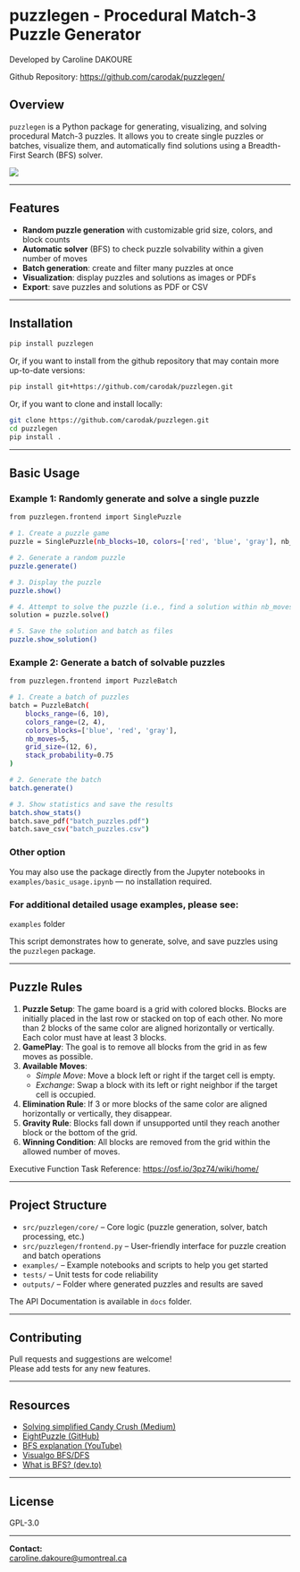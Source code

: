 # puzzlegen - Procedural Match-3 Puzzle Generator 
Developed by Caroline DAKOURE

Github Repository: https://github.com/carodak/puzzlegen/

## Overview

`puzzlegen` is a Python package for generating, visualizing, and solving procedural Match-3 puzzles.
It allows you to create single puzzles or batches, visualize them, and automatically find solutions using a Breadth-First Search (BFS) solver.

<img src="https://raw.githubusercontent.com/carodak/puzzlegen/refs/heads/main/docs/assets/puzzle-gen.png">

---

## Features

- **Random puzzle generation** with customizable grid size, colors, and block counts
- **Automatic solver** (BFS) to check puzzle solvability within a given number of moves
- **Batch generation**: create and filter many puzzles at once
- **Visualization**: display puzzles and solutions as images or PDFs
- **Export**: save puzzles and solutions as PDF or CSV

---

## Installation

```bash
pip install puzzlegen
```
Or, if you want to install from the github repository that may contain more up-to-date versions:
```bash
pip install git+https://github.com/carodak/puzzlegen.git
```
Or, if you want to clone and install locally:
```bash
git clone https://github.com/carodak/puzzlegen.git
cd puzzlegen
pip install .
```

---

## Basic Usage

### Example 1: Randomly generate and solve a single puzzle
```bash
from puzzlegen.frontend import SinglePuzzle

# 1. Create a puzzle game
puzzle = SinglePuzzle(nb_blocks=10, colors=['red', 'blue', 'gray'], nb_moves=5, grid_size=(12, 12))

# 2. Generate a random puzzle
puzzle.generate()

# 3. Display the puzzle
puzzle.show()

# 4. Attempt to solve the puzzle (i.e., find a solution within nb_moves)
solution = puzzle.solve()

# 5. Save the solution and batch as files
puzzle.show_solution()
```

### Example 2: Generate a batch of solvable puzzles
```bash
from puzzlegen.frontend import PuzzleBatch

# 1. Create a batch of puzzles
batch = PuzzleBatch(
    blocks_range=(6, 10),
    colors_range=(2, 4),
    colors_blocks=['blue', 'red', 'gray'],
    nb_moves=5,
    grid_size=(12, 6),
    stack_probability=0.75
)

# 2. Generate the batch
batch.generate()

# 3. Show statistics and save the results
batch.show_stats()
batch.save_pdf("batch_puzzles.pdf")
batch.save_csv("batch_puzzles.csv")
```

### Other option
You may also use the package directly from the Jupyter notebooks in `examples/basic_usage.ipynb` — no installation required.

### For additional detailed usage examples, please see:

`examples` folder

This script demonstrates how to generate, solve, and save puzzles using the `puzzlegen` package.

---

## Puzzle Rules

1. **Puzzle Setup**: The game board is a grid with colored blocks. Blocks are initially placed in the last row or stacked on top of each other. No more than 2 blocks of the same color are aligned horizontally or vertically. Each color must have at least 3 blocks.
2. **GamePlay**: The goal is to remove all blocks from the grid in as few moves as possible.
3. **Available Moves**:
    - *Simple Move*: Move a block left or right if the target cell is empty.
    - *Exchange*: Swap a block with its left or right neighbor if the target cell is occupied.
4. **Elimination Rule**: If 3 or more blocks of the same color are aligned horizontally or vertically, they disappear.
5. **Gravity Rule**: Blocks fall down if unsupported until they reach another block or the bottom of the grid.
6. **Winning Condition**: All blocks are removed from the grid within the allowed number of moves.

Executive Function Task Reference: https://osf.io/3pz74/wiki/home/

---

## Project Structure

- `src/puzzlegen/core/` – Core logic (puzzle generation, solver, batch processing, etc.)
- `src/puzzlegen/frontend.py` – User-friendly interface for puzzle creation and batch operations
- `examples/` – Example notebooks and scripts to help you get started
- `tests/` – Unit tests for code reliability
- `outputs/` – Folder where generated puzzles and results are saved

The API Documentation is available in `docs` folder.

---

## Contributing

Pull requests and suggestions are welcome!  
Please add tests for any new features.

---

## Resources

- [Solving simplified Candy Crush (Medium)](https://medium.com/swlh/solving-simplified-candy-crush-i-e-match-3-games-with-swaps-54cb7975486b)
- [EightPuzzle (GitHub)](https://github.com/MohamadTarekk/EightPuzzle)
- [BFS explanation (YouTube)](https://www.youtube.com/watch?v=MQ-BffUgYfM)
- [Visualgo BFS/DFS](https://visualgo.net/en/dfsbfs)
- [What is BFS? (dev.to)](https://dev.to/lukegarrigan/what-is-bfs-breadth-first-search-nad)

---

## License

GPL-3.0

---

**Contact:**  
caroline.dakoure@umontreal.ca
